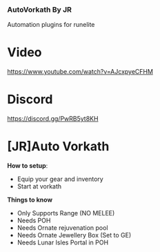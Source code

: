 ### AutoVorkath By JR

Automation plugins for runelite

# Video

https://www.youtube.com/watch?v=AJcxpyeCFHM

# Discord

https://discord.gg/PwRB5yt8KH

# [JR]Auto Vorkath

**How to setup**:

- Equip your gear and inventory
- Start at vorkath

**Things to know**

- Only Supports Range (NO MELEE)
- Needs POH
- Needs Ornate rejuvenation pool
- Needs Ornate Jewellery Box (Set to GE)
- Needs Lunar Isles Portal in POH